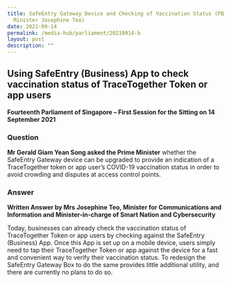 ```yaml
---
title: SafeEntry Gateway Device and Checking of Vaccination Status (PQ Reply by
  Minister Josephine Teo)
date: 2021-09-14
permalink: /media-hub/parliament/20210914-b
layout: post
description: ""
---
```



## Using SafeEntry (Business) App to check vaccination status of TraceTogether Token or app users 

**Fourteenth Parliament of Singapore – First Session for the Sitting on 14 September 2021**

### Question

**Mr Gerald Giam Yean Song asked the Prime Minister** whether the SafeEntry Gateway device can be upgraded to provide an indication of a TraceTogether token or app user’s COVID-19 vaccination status in order to avoid crowding and disputes at access control points.

### Answer

**Written Answer by Mrs Josephine Teo, Minister for Communications and Information and Minister-in-charge of Smart Nation and Cybersecurity**

Today, businesses can already check the vaccination status of TraceTogether Token or app users by checking against the SafeEntry (Business) App. Once this App is set up on a mobile device, users simply need to tap their TraceTogether Token or app against the device for a fast and convenient way to verify their vaccination status. To redesign the SafeEntry Gateway Box to do the same provides little additional utility, and there are currently no plans to do so.